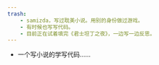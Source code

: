 ```yaml
---
trash:
    - samizda，写过耽美小说。用别的身份做过游戏。
    - 有时候也写写代码。
    - 目前正在试着填完《君士坦丁之夜》，一边写一边反思。
---
```

- 一个写小说的学写代码……





